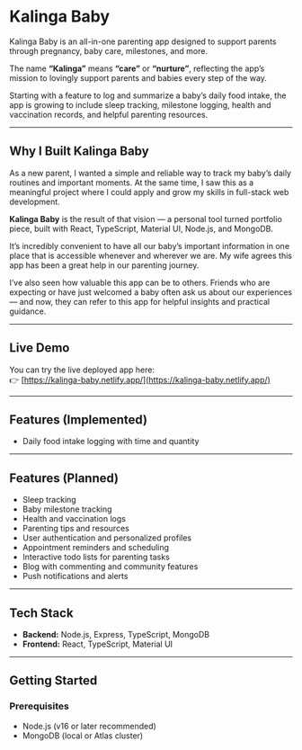 # Kalinga Baby

Kalinga Baby is an all-in-one parenting app designed to support parents through pregnancy, baby care, milestones, and more.

The name **“Kalinga”** means **“care”** or **“nurture”**, reflecting the app’s mission to lovingly support parents and babies every step of the way.

Starting with a feature to log and summarize a baby’s daily food intake, the app is growing to include sleep tracking, milestone logging, health and vaccination records, and helpful parenting resources.

---

## Why I Built Kalinga Baby

As a new parent, I wanted a simple and reliable way to track my baby’s daily routines and important moments. At the same time, I saw this as a meaningful project where I could apply and grow my skills in full-stack web development.

**Kalinga Baby** is the result of that vision — a personal tool turned portfolio piece, built with React, TypeScript, Material UI, Node.js, and MongoDB.

It’s incredibly convenient to have all our baby’s important information in one place that is accessible whenever and wherever we are. My wife agrees this app has been a great help in our parenting journey.

I’ve also seen how valuable this app can be to others. Friends who are expecting or have just welcomed a baby often ask us about our experiences — and now, they can refer to this app for helpful insights and practical guidance.

---

## Live Demo

You can try the live deployed app here:  
👉 [https://kalinga-baby.netlify.app/](https://kalinga-baby.netlify.app/)

---

## Features (Implemented)

- Daily food intake logging with time and quantity  

---

## Features (Planned)

- Sleep tracking  
- Baby milestone tracking  
- Health and vaccination logs  
- Parenting tips and resources  
- User authentication and personalized profiles
- Appointment reminders and scheduling  
- Interactive todo lists for parenting tasks  
- Blog with commenting and community features  
- Push notifications and alerts  

---

## Tech Stack

- **Backend:** Node.js, Express, TypeScript, MongoDB  
- **Frontend:** React, TypeScript, Material UI  

---

## Getting Started

### Prerequisites

- Node.js (v16 or later recommended)  
- MongoDB (local or Atlas cluster)  
